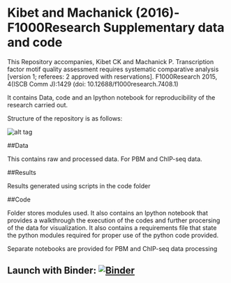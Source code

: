 # Kibet and Machanick (2016)-F1000Research Supplementary data and code
This Repository accompanies, Kibet CK and Machanick P. Transcription factor motif quality assessment 
requires systematic comparative analysis [version 1; referees: 2 approved with reservations]. 
F1000Research 2015, 4(ISCB Comm J):1429 (doi: 10.12688/f1000research.7408.1)


It contains Data, code and an Ipython notebook for reproducibility of the research carried out. 

Structure of the repository is as follows:

![alt tag](Project_structure.png)

##Data

This contains raw and processed data. For PBM and ChIP-seq data.

##Results

Results generated using scripts in the code folder

##Code

Folder stores modules used. It also contains an Ipython notebook that provides a walkthrough the execution of 
the codes and further procersing of the data for visualization. It also contains a requirements file that state the 
python modules required for proper use of the python code provided. 

Separate notebooks are provided for PBM and ChIP-seq data processing

## Launch with Binder: [![Binder](http://mybinder.org/badge.svg)](http://mybinder.org:/repo/kipkurui/kibet-f1000research)


